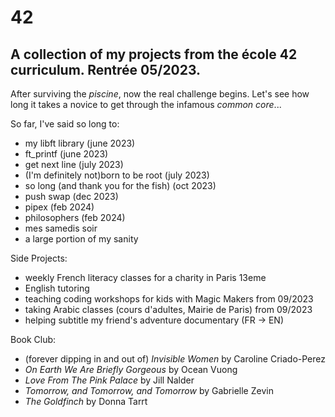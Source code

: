 # 42
## A collection of my projects from the école 42 curriculum. Rentrée 05/2023.
After surviving the _piscine_, now the real challenge begins. Let's see how long it takes a novice to get through the infamous _common core_...

So far, I've said so long to:
- my libft library (june 2023)
- ft_printf (june 2023)
- get next line (july 2023)
- (I'm definitely not)born to be root (july 2023)
- so long (and thank you for the fish) (oct 2023)
- push swap (dec 2023)
- pipex (feb 2024)
- philosophers (feb 2024)
- mes samedis soir
- a large portion of my sanity

Side Projects:
- weekly French literacy classes for a charity in Paris 13eme
- English tutoring
- teaching coding workshops for kids with Magic Makers from 09/2023
- taking Arabic classes (cours d'adultes, Mairie de Paris) from 09/2023
- helping subtitle my friend's adventure documentary (FR -> EN)

Book Club:
- (forever dipping in and out of) _Invisible Women_ by Caroline Criado-Perez
- _On Earth We Are Briefly Gorgeous_ by Ocean Vuong
- _Love From The Pink Palace_ by Jill Nalder
- _Tomorrow, and Tomorrow, and Tomorrow_ by Gabrielle Zevin
- _The Goldfinch_ by Donna Tarrt
